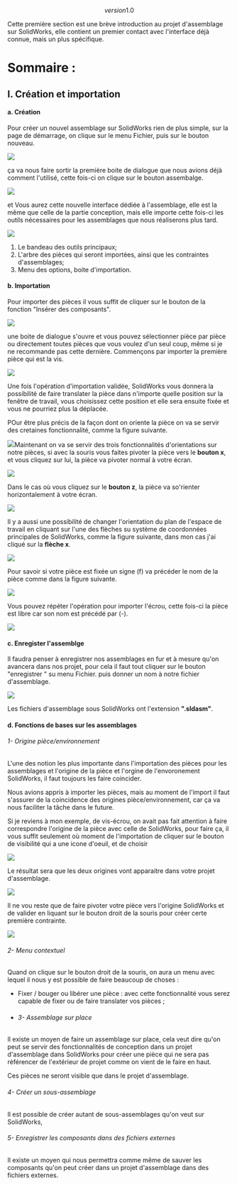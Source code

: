 $$version 1.0$$

Cette première section est une brève introduction au projet d'assemblage sur SolidWorks, elle contient un premier contact avec l'interface déjà connue, mais un plus spécifique. 

# Sommaire :

## I. Création et importation

#### a. Création

Pour créer un nouvel assemblage sur SolidWorks rien de plus simple, sur la page de démarrage, on clique sur le menu Fichier, puis sur le bouton nouveau.

![](../Attachements/outil_nouveau.jpg)

ça va nous faire sortir la première boite de dialogue que nous avions déjà comment l'utilisé, cette fois-ci on clique sur le bouton assembalge.

![](../Attachements/nouveau_assemblage.jpg)

et Vous aurez cette nouvelle interface dédiée à l'assemblage, elle est la même que celle de la partie conception, mais elle importe cette fois-ci les outils nécessaires pour les assemblages que nous réaliserons plus tard.

![](../Attachements/assemblage_interface.jpg)

1. Le bandeau des outils principaux; 
2. L'arbre des pièces qui seront importées, ainsi que les contraintes d'assemblages;
3. Menu des options, boite d'importation.

#### b. Importation

Pour importer des pièces il vous suffit de cliquer sur le bouton de la fonction "Insérer des composants".

![](..\Attachements\outil_importation.jpg)

une boite de dialogue s'ouvre et vous pouvez sélectionner pièce par pièce ou directement toutes pièces que vous voulez d'un seul coup, même si je ne recommande pas cette dernière.
Commençons par importer la première pièce qui est la vis. 

![](..\Attachements\selection_vis.jpg)

Une fois l'opération d'importation validée, SolidWorks vous donnera la possibilité de faire translater la pièce dans n'importe quelle position sur la fenêtre de travail, vous choisissez cette position et elle sera ensuite fixée et vous ne pourriez plus la déplacée. 

POur être plus précis de la façon dont on oriente la pièce on va se servir des cretaines fonctionnalité, comme la figure suivante.

![](..\Attachements\assemblage_vis_import.jpg)Maintenant on va se servir des trois fonctionnalités d'orientations sur notre pièces, si avec la souris vous faites pivoter la pièce vers le **bouton x**, et vous cliquez sur lui, la pièce va pivoter normal à votre écran.

![](..\Attachements\assemblage_vis_import_x.jpg)

Dans le cas où  vous cliquez sur le **bouton z**, la pièce va so'rienter horizontalement à votre écran.

![](..\Attachements\assemblage_vis_import_z.jpg)



Il y a aussi une possibilité de changer l'orientation du plan de l'espace de travail en cliquant sur l'une des flèches su système de coordonnées principales de SolidWorks, comme la figure suivante, dans mon cas j'ai cliqué sur la **flèche x**.

![](..\Attachements\assemblage_vis_import_z_fx.jpg)



Pour savoir si votre pièce est fixée un signe (f) va précéder le nom de la pièce comme dans la figure suivante.

![](..\Attachements\piece_fixee.jpg)

Vous pouvez répéter l'opération pour importer l'écrou, cette fois-ci la pièce est libre car son nom est précédé par (-).

![](..\Attachements\assemblage_ecrou.jpg)

#### c. Enregister l'assemblge

Il faudra penser à enregistrer nos assemblages en fur et à mesure qu'on avancera dans nos projet, pour cela il faut tout cliquer sur le bouton "enregistrer " su menu Fichier. puis donner un nom à notre fichier d'assemblage.

![](..\Attachements\enregister_assemblage.jpg)

Les fichiers d'assemblage sous SolidWorks ont l'extension **".sldasm"**.

#### d. Fonctions de bases sur les assemblages

###### 1- Origine pièce/environnement

L'une des notion les plus importante dans l'importation des pièces pour les assemblages et l'origine de la pièce et l'orgine de l'envoronement SolidWorks, il faut toujours les faire coincider.

Nous avions appris à importer les pièces, mais au moment de l'import il faut s'assurer de la coincidence des origines pièce/environnement, car ça va nous faciliter la tâche dans le future.

Si je reviens à mon exemple, de vis-écrou, on avait pas fait attention à faire correspondre l'origine de la pièce avec celle de SolidWorks, pour faire ça, il vous suffit seulement où moment de l'importation de cliquer sur le bouton de visibilité qui a une icone d'oeuil, et de choisir 

![](..\Attachements\assemblage_origine_visib.jpg)

Le résultat sera que les deux origines vont apparaitre dans votre projet d'assemblage.

![](..\Attachements\assemblage_origine_active.JPG)

Il ne vou reste que de faire pivoter votre pièce vers l'origine SolidWorks et de valider en liquant sur le bouton droit de la souris pour créer certe première contrainte.

![](..\Attachements\assemblage_contrainte_origines.jpg) 



###### 2- Menu contextuel

Quand on clique sur le bouton droit de la souris, on aura un menu avec lequel il nous y est possible de faire beaucoup de choses : 

- Fixer / bouger ou libérer une pièce : avec cette fonctionnalité vous serez capable de fixer ou de faire translater vos pièces ;

- ###### 3- Assemblage sur place

Il existe un moyen de faire un assemblage sur place, cela veut dire qu'on peut se servir des fonctionnalités de conception dans un projet d'assemblage dans SolidWorks pour créer une pièce qui ne sera pas référencer de l'extérieur de projet comme on vient de le faire en haut.

Ces pièces ne seront visible que dans le projet d'assemblage.

###### 4- Créer un sous-assemblage

Il est possible de créer autant de sous-assemblages qu'on veut sur SolidWorks, 

###### 5- Enregistrer les composants dans des fichiers externes

Il existe un moyen qui nous permettra comme même de sauver les composants qu'on peut créer dans un projet d'assemblage dans des fichiers externes.
